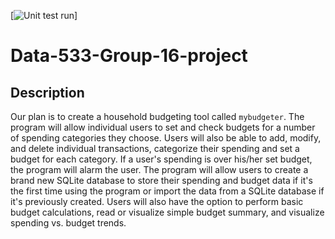 [![Unit test run](https://github.com/kt1720/Data-533-Group-16-project/blob/main/.github/workflows/python-package.yml/badge.svg)]

# Data-533-Group-16-project
## Description
Our plan is to create a household budgeting tool called `mybudgeter`. 
The program will allow individual users to set and check budgets for a number of spending categories they choose.
Users will also be able to add, modify, and delete individual transactions, categorize their spending and set a budget for each category. 
If a user's spending is over his/her set budget, the program will alarm the user.
The program will allow users to create a brand new SQLite database to store their spending and budget data if it's the first time using the program or import the data from a SQLite database if it's previously created.
Users will also have the option to perform basic budget calculations, read or visualize simple budget summary, and visualize spending vs. budget trends.
